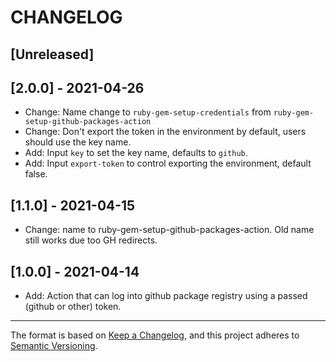 # CHANGELOG

## [Unreleased]

## [2.0.0] - 2021-04-26

- Change: Name change to `ruby-gem-setup-credentials` from `ruby-gem-setup-github-packages-action`
- Change: Don't export the token in the environment by default, users should use the key name.
- Add: Input `key` to set the key name, defaults to `github`.
- Add: Input `export-token` to control exporting the environment, default false.

## [1.1.0] - 2021-04-15

- Change: name to ruby-gem-setup-github-packages-action. Old name still works due too GH redirects.

## [1.0.0] - 2021-04-14

- Add: Action that can log into github package registry using a passed (github or other) token.

----

The format is based on [Keep a Changelog](https://keepachangelog.com/en/1.0.0/),
and this project adheres to [Semantic Versioning](https://semver.org/spec/v2.0.0.html).

